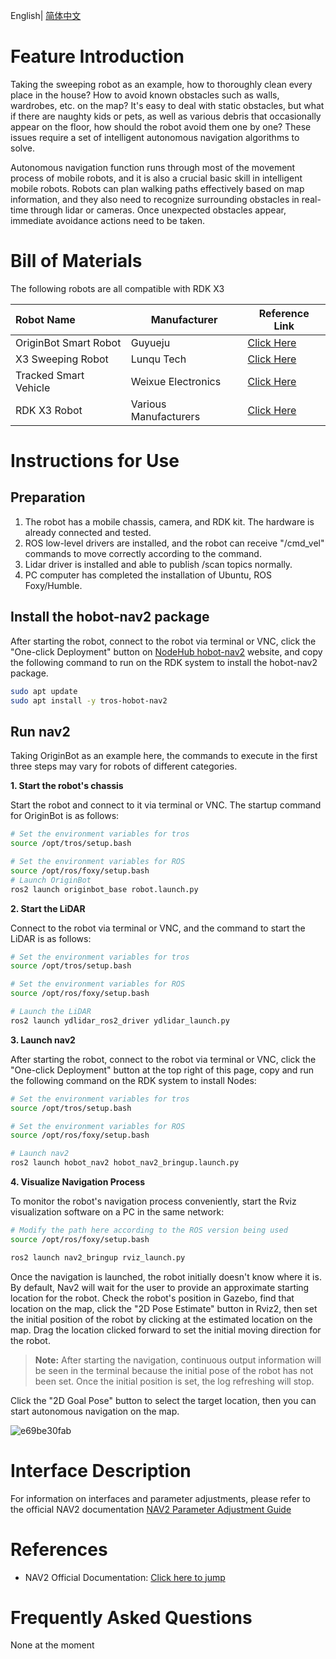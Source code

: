 English| [简体中文](./README_cn.md)

# Feature Introduction

Taking the sweeping robot as an example, how to thoroughly clean every place in the house? How to avoid known obstacles such as walls, wardrobes, etc. on the map? It's easy to deal with static obstacles, but what if there are naughty kids or pets, as well as various debris that occasionally appear on the floor, how should the robot avoid them one by one? These issues require a set of intelligent autonomous navigation algorithms to solve.

Autonomous navigation function runs through most of the movement process of mobile robots, and it is also a crucial basic skill in intelligent mobile robots. Robots can plan walking paths effectively based on map information, and they also need to recognize surrounding obstacles in real-time through lidar or cameras. Once unexpected obstacles appear, immediate avoidance actions need to be taken.

# Bill of Materials

The following robots are all compatible with RDK X3

| Robot Name             | Manufacturer | Reference Link                                               |
| :--------------------- | ----------- | ------------------------------------------------------------ |
| OriginBot Smart Robot   | Guyueju     | [Click Here](https://www.originbot.org/)                      |
| X3 Sweeping Robot      | Lunqu Tech  | [Click Here](https://item.taobao.com/item.htm?spm=a230r.1.14.17.55e556912LPGGx&id=676436236906&ns=1&abbucket=12#detail) |
| Tracked Smart Vehicle   | Weixue Electronics | [Click Here](https://detail.tmall.com/item.htm?abbucket=9&id=696078152772&rn=4d81bea40d392509d4a5153fb2c65a35&spm=a1z10.5-b-s.w4011-22714387486.159.12d33742lJtqRk) |
| RDK X3 Robot           | Various Manufacturers | [Click Here](https://developer.horizon.ai/sunrise) |

# Instructions for Use

## Preparation

1. The robot has a mobile chassis, camera, and RDK kit. The hardware is already connected and tested.
2. ROS low-level drivers are installed, and the robot can receive "/cmd_vel" commands to move correctly according to the command.
3. Lidar driver is installed and able to publish /scan topics normally.
4. PC computer has completed the installation of Ubuntu, ROS Foxy/Humble.

## Install the hobot-nav2 package

After starting the robot, connect to the robot via terminal or VNC, click the "One-click Deployment" button on [NodeHub hobot-nav2](http://it-dev.horizon.ai/nodehubDetail/170117036053371397) website, and copy the following command to run on the RDK system to install the hobot-nav2 package.

```bash
sudo apt update
sudo apt install -y tros-hobot-nav2
```

## Run nav2

Taking OriginBot as an example here, the commands to execute in the first three steps may vary for robots of different categories.

**1. Start the robot's chassis**

Start the robot and connect to it via terminal or VNC. The startup command for OriginBot is as follows:

```bash
# Set the environment variables for tros
source /opt/tros/setup.bash

# Set the environment variables for ROS
source /opt/ros/foxy/setup.bash
# Launch OriginBot
ros2 launch originbot_base robot.launch.py
```

**2. Start the LiDAR**

Connect to the robot via terminal or VNC, and the command to start the LiDAR is as follows:

```bash
# Set the environment variables for tros
source /opt/tros/setup.bash

# Set the environment variables for ROS
source /opt/ros/foxy/setup.bash

# Launch the LiDAR
ros2 launch ydlidar_ros2_driver ydlidar_launch.py
```

**3. Launch nav2**

After starting the robot, connect to the robot via terminal or VNC, click the "One-click Deployment" button at the top right of this page, copy and run the following command on the RDK system to install Nodes:

```bash
# Set the environment variables for tros
source /opt/tros/setup.bash

# Set the environment variables for ROS
source /opt/ros/foxy/setup.bash

# Launch nav2
ros2 launch hobot_nav2 hobot_nav2_bringup.launch.py
```

**4. Visualize Navigation Process**

To monitor the robot's navigation process conveniently, start the Rviz visualization software on a PC in the same network:

```bash
# Modify the path here according to the ROS version being used
source /opt/ros/foxy/setup.bash

ros2 launch nav2_bringup rviz_launch.py
```

Once the navigation is launched, the robot initially doesn't know where it is. By default, Nav2 will wait for the user to provide an approximate starting location for the robot. Check the robot's position in Gazebo, find that location on the map, click the "2D Pose Estimate" button in Rviz2, then set the initial position of the robot by clicking at the estimated location on the map. Drag the location clicked forward to set the initial moving direction for the robot.

> **Note:**
>After starting the navigation, continuous output information will be seen in the terminal because the initial pose of the robot has not been set. Once the initial position is set, the log refreshing will stop.

Click the "2D Goal Pose" button to select the target location, then you can start autonomous navigation on the map.

![e69be30fab](image/e69be30fab.gif)


# Interface Description

For information on interfaces and parameter adjustments, please refer to the official NAV2 documentation [NAV2 Parameter Adjustment Guide](https://navigation.ros.org/setup_guides/index.html)


# References

- NAV2 Official Documentation: [Click here to jump](https://navigation.ros.org/index.html)


# Frequently Asked Questions

None at the moment
